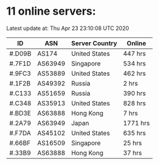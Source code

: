 # 11 online servers:

Latest update at: Thu Apr 23 23:10:08 UTC 2020

| ID | ASN | Server Country | Online |
| -- | --- | -------------- | ------ |
| #.D09B | AS174 | United States | 447 hrs |
| #.7F1D | AS63949 | Singapore | 534 hrs |
| #.9FC3 | AS53889 | United States | 462 hrs |
| #.1F2B | AS49392 | Russia | 2 hrs |
| #.C133 | AS51659 | Russia | 390 hrs |
| #.C348 | AS35913 | United States | 828 hrs |
| #.BD3E | AS63888 | Hong Kong | 7 hrs |
| #.2A79 | AS63949 | Japan | 1771 hrs |
| #.F7DA | AS45102 | United States | 635 hrs |
| #.66BF | AS16509 | Singapore | 25 hrs |
| #.33B9 | AS63888 | Hong Kong | 37 hrs |

